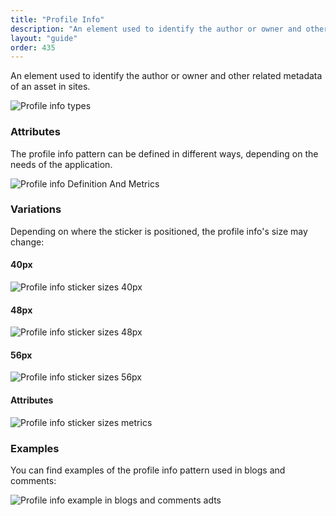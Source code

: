```yaml
---
title: "Profile Info"
description: "An element used to identify the author or owner and other related metadata of an asset in sites."
layout: "guide"
order: 435
---
```


An element used to identify the author or owner and other related metadata of an asset in sites.

![Profile info types](/images/lexicon/sites/ProfileInfoTypes.jpg)

### Attributes

The profile info pattern can be defined in different ways, depending on the needs of the application.

![Profile info Definition And Metrics](/images/lexicon/sites/ProfileInfoDefinitionAndMetrics.jpg)

### Variations

Depending on where the sticker is positioned, the profile info's size may change:

#### 40px

![Profile info sticker sizes 40px](/images/lexicon/sites/ProfileInfoStickerSizes40.jpg)

#### 48px

![Profile info sticker sizes 48px](/images/lexicon/sites/ProfileInfoStickerSizes48.jpg)

#### 56px

![Profile info sticker sizes 56px](/images/lexicon/sites/ProfileInfoStickerSizes56.jpg)

#### Attributes

![Profile info sticker sizes metrics](/images/lexicon/sites/ProfileInfoStickerSizesMetrics.jpg)

### Examples

You can find examples of the profile info pattern used in blogs and comments:

![Profile info example in blogs and comments adts](/images/lexicon/sites/ProfileInfoBlogsExample.jpg)